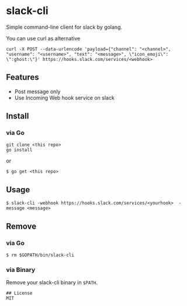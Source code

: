 # slack-cli
Simple command-line client for slack by golang.

You can use curl as alternative

```
curl -X POST --data-urlencode 'payload={"channel": "<channel>", "username": "<username>", "text": "<message>", \"icon_emoji\": \":ghost:\"}' https://hooks.slack.com/services/<webhook>
```

## Features
* Post message only
* Use Incoming Web hook service on slack


## Install
### via Go
```
git clone <this repo>
go install
```

or

```
$ go get <this repo>
```

## Usage
```shell
$ slack-cli -webhook https://hooks.slack.com/services/<yourhook>  -message <message>
```

## Remove
### via Go
```shell
$ rm $GOPATH/bin/slack-cli
```
### via Binary
Remove your slack-cli binary in `$PATH`.  
```
## License
MIT
